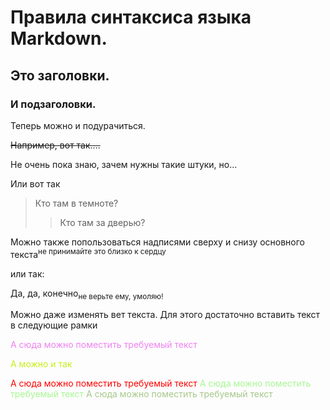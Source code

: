 # Правила синтаксиса языка Markdown.

## Это заголовки.

### И подзаголовки.

Теперь можно и подурачиться.

~~Например, вот так....~~

Не очень пока знаю, зачем нужны такие штуки, но...

Или вот так 

> Кто там в темноте?
>> Кто там за дверью?

Можно также попользоваться надписями сверху и снизу основного текста<sup>не принимайте это близко к сердцу</sup>

или так:

Да, да, конечно<sub>не верьте ему, умоляю!</sub>










Можно даже изменять вет текста. Для этого достаточно вставить текст в следующие рамки

<span style="color: violet">
А сюда можно поместить требуемый текст</span>

<span style="color: #c5f015">А можно и так</span>

<span style="color: red">
А сюда можно поместить требуемый текст</span>

<span style="color: #a6f890">
А сюда можно поместить требуемый текст</span>

<span style="color: #a6c789">
А сюда можно поместить требуемый текст</span>







